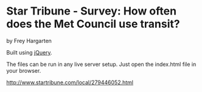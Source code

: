 Star Tribune - Survey: How often does the Met Council use transit?
================

by Frey Hargarten

Built using [jQuery](https://github.com/jquery/jquery).

The files can be run in any live server setup. Just open the index.html file in your browser.

http://www.startribune.com/local/279446052.html